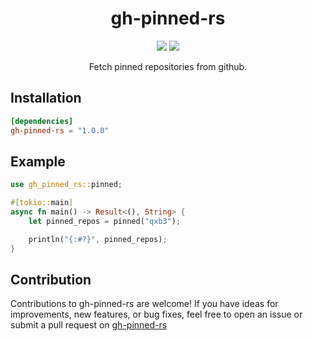 <h1 align="center">gh-pinned-rs</h1>
<p align="center">
    <img src="https://img.shields.io/crates/v/gh-pinned-rs" />
    <img src="https://img.shields.io/crates/dr/gh-pinned-rs" />
</p>
<p align="center">Fetch pinned repositories from github.</p>

## Installation

```toml
[dependencies]
gh-pinned-rs = "1.0.0"
```

## Example

```rust
use gh_pinned_rs::pinned;

#[tokio::main]
async fn main() -> Result<(), String> {
    let pinned_repos = pinned("qxb3");

    println("{:#?}", pinned_repos);
}
```

## Contribution

Contributions to gh-pinned-rs are welcome! If you have ideas for improvements, new features, or bug fixes, feel free to open an issue or submit a pull request on [gh-pinned-rs](https://github.com/qxb3/gh-pinned-rs)

